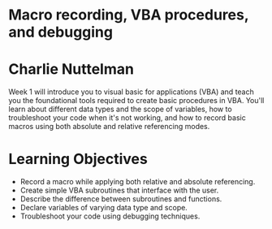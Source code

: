 # Macro recording, VBA procedures, and debugging

# Charlie Nuttelman
Week 1 will introduce you to visual basic for applications (VBA) and teach you the foundational tools required to create basic procedures in VBA. You'll learn about different data types and the scope of variables, how to troubleshoot your code when it's not working, and how to record basic macros using both absolute and relative referencing modes.


# Learning Objectives
* Record a macro while applying both relative and absolute referencing.
* Create simple VBA subroutines that interface with the user.
* Describe the difference between subroutines and functions.
* Declare variables of varying data type and scope.
* Troubleshoot your code using debugging techniques.
